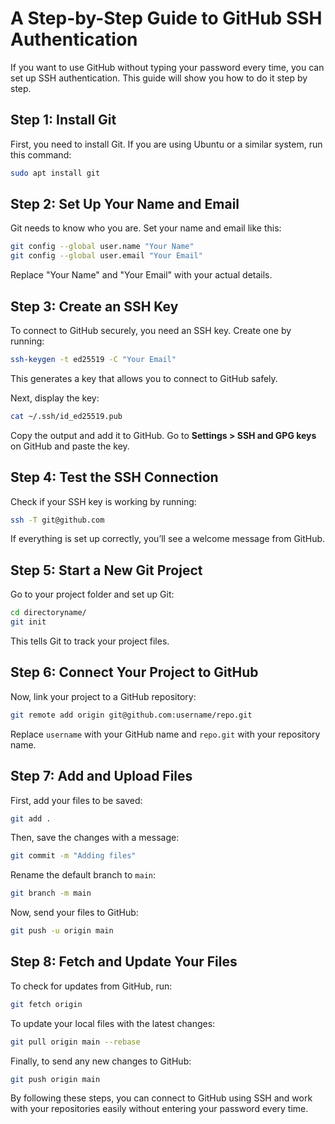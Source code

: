 # A Step-by-Step Guide to GitHub SSH Authentication

If you want to use GitHub without typing your password every time, you can set up SSH authentication. This guide will show you how to do it step by step.

## Step 1: Install Git
First, you need to install Git. If you are using Ubuntu or a similar system, run this command:

```bash
sudo apt install git
```

## Step 2: Set Up Your Name and Email
Git needs to know who you are. Set your name and email like this:

```bash
git config --global user.name "Your Name"
git config --global user.email "Your Email"
```

Replace "Your Name" and "Your Email" with your actual details.

## Step 3: Create an SSH Key
To connect to GitHub securely, you need an SSH key. Create one by running:

```bash
ssh-keygen -t ed25519 -C "Your Email"
```

This generates a key that allows you to connect to GitHub safely.

Next, display the key:

```bash
cat ~/.ssh/id_ed25519.pub
```

Copy the output and add it to GitHub. Go to **Settings > SSH and GPG keys** on GitHub and paste the key.

## Step 4: Test the SSH Connection
Check if your SSH key is working by running:

```bash
ssh -T git@github.com
```

If everything is set up correctly, you’ll see a welcome message from GitHub.

## Step 5: Start a New Git Project
Go to your project folder and set up Git:

```bash
cd directoryname/
git init
```

This tells Git to track your project files.

## Step 6: Connect Your Project to GitHub
Now, link your project to a GitHub repository:

```bash
git remote add origin git@github.com:username/repo.git
```

Replace `username` with your GitHub name and `repo.git` with your repository name.

## Step 7: Add and Upload Files
First, add your files to be saved:

```bash
git add .
```

Then, save the changes with a message:

```bash
git commit -m "Adding files"
```

Rename the default branch to `main`:

```bash
git branch -m main
```

Now, send your files to GitHub:

```bash
git push -u origin main
```

## Step 8: Fetch and Update Your Files
To check for updates from GitHub, run:

```bash
git fetch origin
```

To update your local files with the latest changes:

```bash
git pull origin main --rebase
```

Finally, to send any new changes to GitHub:

```bash
git push origin main
```

By following these steps, you can connect to GitHub using SSH and work with your repositories easily without entering your password every time.

